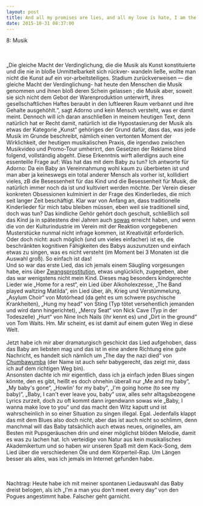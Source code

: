 ```yaml
---
layout: post
title: And all my promises are lies, and all my love is hate, I am the politician, and I decide your fate (L. Kilmister, again)
date: 2015-10-31 08:37:00
---
```




8: Musik	<br><br><br>

„Die gleiche Macht der Verdinglichung, die die Musik als Kunst 
konstituierte und die nie in bloße Unmittelbarkeit sich rückver- 
wandeln ließe, wollte man nicht die Kunst auf ein vor-arbeitsteiliges. 
Stadium zurückverweisen — die gleiche Macht der Verdinglichung- 
hat heute den Menschen die Musik genommen und ihnen bloß deren 
Schein gelassen ; die Musik aber, soweit sie sich nicht dem Gebot der 
Warenproduktion unterwirft, ihres gesellschaftlichen Haftes beraubt 
in den luftleeren Raum verbannt und ihre Gehalte ausgehöhlt.“, sagt Adorno und kein Mensch versteht, was er damit meint. Dennoch will ich daran anschließen in meinem heutigen Text, denn natürlich hat er Recht damit, natürlich ist die Hypostasierung der Musik als etwas der Kategorie „Kunst“ gehöriges der Grund dafür, dass das, was jede Musik im Grunde beschreibt, nämlich einen vertonten Moment der Wirklichkeit, der heutigen musikalischen Praxis, die irgendwo zwischen Musikvideo und Promo-Tour umherirrt, den Gesetzen der Reklame blind folgend, vollständig abgeht. Diese Erkenntnis wirft allerdigns auch eine essenteille Frage auf: Was hat das mit dem Baby zu tun? Ich antworte für Adorno:
Da ein Baby an Vereinnahmung wohl kaum zu überbieten ist und man aber ja keineswegs ein total anderer Mensch als vorher ist, kollidiert vieles, zB die Besessenheit für das Kind und die Besessenheit für Musik, die natürlich immer noch da ist und kultiviert werden möchte. Der Verein dieser konkreten Obsessionen kulminiert in der Frage des Kinderliedes, die mich seit langer Zeit beschäftigt. Klar war von Anfang an, dass traditionelle Kinderlieder für mich tabu bleiben müssen, eben weil sie traditionell sind, doch was tun? Das kindliche Gehör gehört doch geschult, schließlich soll das Kind ja in spätestens drei Jahren auch [sowas](https://www.youtube.com/watch?v=JN2SQ4m7M04) erreicht haben, und wenn die von der Kulturindustrie im Verein mit der Reaktion vorgegebenen Musterstücke nunmal nicht infrage kommen, ist Kreativität erforderlich. Oder doch nicht: auch möglich (und um vieles einfacher) ist es, die beschränkten kognitiven Fähigkeiten des Babys auszunutzen und einfach etwas zu singen, was es nicht versteht (im Moment bei 3 Monaten ist die Auswahl groß). So einfach ist das! <br>
Und so war das erste Lied, das ich jemals einem Säugling vorgesungen habe, eins über [Zwangsprostitution](http://www.metrolyrics.com/the-old-main-drag-lyrics-pogues.html?ModPagespeed=noscript), etwas unglücklich, zugegeben, aber das war wenigstens nicht mein Kind. 
Dieses mag besonders kindgerechte Lieder wie „Home for a rest“, ein Lied über Alkoholexzesse,  „The Band played waltzing Matilda“, ein Lied über, äh, Krieg und Verstümmelung, „Asylum Choir“ von Motörhead (da geht es um schwere psychische Krankheiten), „Hung my head“ von Sting (Typ tötet versehentlich jemanden und wird dann hingerichtet), „Mercy Seat“ von Nick Cave (Typ in der Todeszelle) „Hurt“ von Nine Inch Nails (ihr kennt es) und „Dirt in the ground“ von Tom Waits. Hm. Mir scheint, es ist damit auf einem guten Weg in diese Welt.<br>
<br>
Jetzt habe ich mir aber dramaturgisch geschickt das Lied aufgehoben, dass das Baby am liebsten mag und das ist in eine andere Richtung eine gute Nachricht, es handelt sich nämlich um „The day the nazi died“ von [Chumbawumba](https://www.youtube.com/watch?v=OLkPwxcIji0) (der Name ist auch sehr babygerecht, das zeigt mir, dass ich auf dem richtigen Weg bin).<br>
Ansonsten dachte ich mir eigentlich, dass ich ja einfach jeden Blues singen könnte, den es gibt, heißt es doch ohnehin überall nur „Me and my baby“, „My baby's gone“, „Howlin' for my baby“, „I'm going home (to see my baby)“, „Baby, I can't ever leave you, baby“ usw, alles sehr alltagsbezogene Lyrics zurzeit, doch zu oft kommt dann irgendwann sowas wie „Baby, I wanna make love to you“ und das macht den Witz kaputt und ist wahrscheinlich in so einer Situation zu singen illegal. Egal. Jedenfalls klappt das mit dem Blues also doch nicht, aber das ist auch nicht so schlimm, denn manchmal will das Baby tatsächlich auch etwas neues, originelles, am Besten mit Pupsgeräuschen drin und einer möglichst blöden Melodie, damit es was zu lachen hat. Ich verteidige von Natur aus kein musikalisches Akademikertum und so haben wir unseren Spaß mit dem Kack-Song, dem Lied über die verschiedenen Öle und dem Körperteil-Rap. Um Längen besser als alles, was ich jemals im Internet gefunden habe. <br>

<br><br>
Nachtrag: Heute habe ich mit meiner spontanen Liedauswahl das Baby dreist belogen, als ich „I'm a man you don't meet every day“ von den Pogues angestimmt habe. Falscher geht garnicht.
